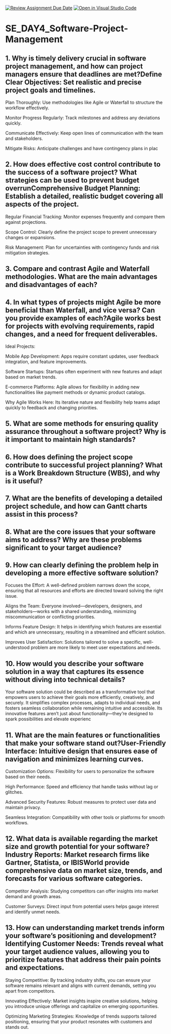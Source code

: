 [![Review Assignment Due Date](https://classroom.github.com/assets/deadline-readme-button-22041afd0340ce965d47ae6ef1cefeee28c7c493a6346c4f15d667ab976d596c.svg)](https://classroom.github.com/a/9pw6JKcu)
[![Open in Visual Studio Code](https://classroom.github.com/assets/open-in-vscode-2e0aaae1b6195c2367325f4f02e2d04e9abb55f0b24a779b69b11b9e10269abc.svg)](https://classroom.github.com/online_ide?assignment_repo_id=18958198&assignment_repo_type=AssignmentRepo)
# SE_DAY4_Software-Project-Management
## 1. Why is timely delivery crucial in software project management, and how can project managers ensure that deadlines are met?Define Clear Objectives: Set realistic and precise project goals and timelines.

Plan Thoroughly: Use methodologies like Agile or Waterfall to structure the workflow effectively.

Monitor Progress Regularly: Track milestones and address any deviations quickly.

Communicate Effectively: Keep open lines of communication with the team and stakeholders.

Mitigate Risks: Anticipate challenges and have contingency plans in plac

## 2. How does effective cost control contribute to the success of a software project? What strategies can be used to prevent budget overrunComprehensive Budget Planning: Establish a detailed, realistic budget covering all aspects of the project.

Regular Financial Tracking: Monitor expenses frequently and compare them against projections.

Scope Control: Clearly define the project scope to prevent unnecessary changes or expansions.

Risk Management: Plan for uncertainties with contingency funds and risk mitigation strategies.


## 3. Compare and contrast Agile and Waterfall methodologies. What are the main advantages and disadvantages of each?
## 4. In what types of projects might Agile be more beneficial than Waterfall, and vice versa? Can you provide examples of each?Agile works best for projects with evolving requirements, rapid changes, and a need for frequent deliverables.

Ideal Projects:

Mobile App Development: Apps require constant updates, user feedback integration, and feature improvements.

Software Startups: Startups often experiment with new features and adapt based on market trends.

E-commerce Platforms: Agile allows for flexibility in adding new functionalities like payment methods or dynamic product catalogs.

Why Agile Works Here: Its iterative nature and flexibility help teams adapt quickly to feedback and changing priorities.

## 5. What are some methods for ensuring quality assurance throughout a software project? Why is it important to maintain high standards?
## 6. How does defining the project scope contribute to successful project planning? What is a Work Breakdown Structure (WBS), and why is it useful?
## 7. What are the benefits of developing a detailed project schedule, and how can Gantt charts assist in this process?
## 8. What are the core issues that your software aims to address? Why are these problems significant to your target audience?

## 9. How can clearly defining the problem help in developing a more effective software solution?
Focuses the Effort: A well-defined problem narrows down the scope, ensuring that all resources and efforts are directed toward solving the right issue.

Aligns the Team: Everyone involved—developers, designers, and stakeholders—works with a shared understanding, minimizing miscommunication or conflicting priorities.

Informs Feature Design: It helps in identifying which features are essential and which are unnecessary, resulting in a streamlined and efficient solution.

Improves User Satisfaction: Solutions tailored to solve a specific, well-understood problem are more likely to meet user expectations and needs.
## 10. How would you describe your software solution in a way that captures its essence without diving into technical details?
Your software solution could be described as a transformative tool that empowers users to achieve their goals more efficiently, creatively, and securely. It simplifies complex processes, adapts to individual needs, and fosters seamless collaboration while remaining intuitive and accessible. Its innovative features aren’t just about functionality—they’re designed to spark possibilities and elevate experienc


## 11. What are the main features or functionalities that make your software stand out?User-Friendly Interface: Intuitive design that ensures ease of navigation and minimizes learning curves.

Customization Options: Flexibility for users to personalize the software based on their needs.

High Performance: Speed and efficiency that handle tasks without lag or glitches.

Advanced Security Features: Robust measures to protect user data and maintain privacy.

Seamless Integration: Compatibility with other tools or platforms for smooth workflows.


## 12. What data is available regarding the market size and growth potential for your software?Industry Reports: Market research firms like Gartner, Statista, or IBISWorld provide comprehensive data on market size, trends, and forecasts for various software categories.

Competitor Analysis: Studying competitors can offer insights into market demand and growth areas.

Customer Surveys: Direct input from potential users helps gauge interest and identify unmet needs.



## 13. How can understanding market trends inform your software’s positioning and development?Identifying Customer Needs: Trends reveal what your target audience values, allowing you to prioritize features that address their pain points and expectations.

Staying Competitive: By tracking industry shifts, you can ensure your software remains relevant and aligns with current demands, setting you apart from competitors.

Innovating Effectively: Market insights inspire creative solutions, helping you introduce unique offerings and capitalize on emerging opportunities.

Optimizing Marketing Strategies: Knowledge of trends supports tailored positioning, ensuring that your product resonates with customers and stands out.



